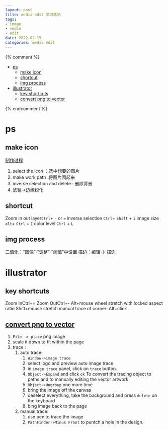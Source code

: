 ```yaml
---
layout: post
title: media edit 学习笔记
tags: 
- image
- vedio
- edit
date: 2022-02-15
categories: media edit
---
```

{% comment %}
<!-- TOC -->

- [ps](#ps)
    - [make icon](#make-icon)
    - [shortcut](#shortcut)
    - [img process](#img-process)
- [illustrator](#illustrator)
    - [key shortcuts](#key-shortcuts)
    - [convert png to vector](#convert-png-to-vector)

<!-- /TOC -->
{% endcomment %}

# ps
## make icon
[制作过程](https://blog.csdn.net/qq_41697230/article/details/106172145)
1. select the icon ：选中想要的图片
2. make work path :将图片围起来
3. inverse selection and delete : 删除背景
4. 滤镜->边缘锐化

<!--more-->

## shortcut

Zoom in out layer`Ctrl`+ `-` or `=`
inverse selection  `Ctrl`+ `Shift` + `i`
image size `alt`+ `Ctrl` + `I`
color level `Ctrl` + `L`

## img process
二值化：“图像”-“调整”-“阈值”中设置
描边：编辑-》描边

# illustrator
## key shortcuts
Zoom InCtrl+=
Zoom OutCtrl+- Alt+mouse wheel
stretch with locked aspect ratio  Shift+mouse stretch
manual trace of corner: Alt+click

## [convert png to vector](https://www.youtube.com/watch?v=OZg8rvl0Vwk)
1. `File -> place` png image 
2. scale it down to fit within the page
3. trace :
    1. auto trace:
        1. `Window->image trace`
        2. select logo and preview auto image trace 
        3. in `image trace` panel, click on `trace` button.
        4. `Object->Expand` and click `ok` To convert the tracing object to paths and to manually editing the vector artwork
        5. `Object->Ungroup` one more time
        6. bring the image off the canvas
        6. deselect everything, take the background and press `delete` on the keyboard
        7. bing image back to the page
    2. manual trace:
        1. use pen to trace the image 
        2. `PathFinder->Minus Front` to puntch a hole in the design.



